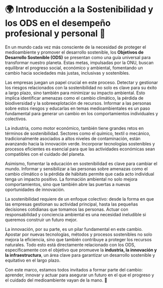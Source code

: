 # 🌍 Introducción a la Sostenibilidad y los ODS en el desempeño profesional y personal 🌱  

En un mundo cada vez más consciente de la necesidad de proteger el medioambiente y promover el desarrollo sostenible, los **Objetivos de Desarrollo Sostenible (ODS)** se presentan como una guía universal para transformar nuestro planeta. Estas metas, impulsadas por la ONU, buscan equilibrar el progreso social, económico y ambiental, fomentando un cambio hacia sociedades más justas, inclusivas y sostenibles.  

Las empresas juegan un papel crucial en este proceso. Detectar y gestionar los riesgos relacionados con la sostenibilidad no solo es clave para su éxito a largo plazo, sino también para minimizar su impacto ambiental. Esto implica identificar amenazas como el cambio climático, la pérdida de biodiversidad y la sobreexplotación de recursos. Informar a las personas sobre estos riesgos y educarlas en temas medioambientales es un paso fundamental para generar un cambio en los comportamientos individuales y colectivos.  

La industria, como motor económico, también tiene grandes retos en términos de sostenibilidad. Sectores como el químico, textil o mecánico, tradicionalmente asociados a altos niveles de contaminación, están avanzando hacia la innovación verde. Incorporar tecnologías sostenibles y procesos eficientes es esencial para que las actividades económicas sean compatibles con el cuidado del planeta.  

Asimismo, fomentar la educación en sostenibilidad es clave para cambiar el mundo. Informar y sensibilizar a las personas sobre amenazas como el cambio climático o la pérdida de hábitats permite que cada acto individual tenga un impacto positivo. La formación ambiental no solo mejora comportamientos, sino que también abre las puertas a nuevas oportunidades de innovación.  

La sostenibilidad requiere de un enfoque colectivo: desde la forma en que las empresas gestionan su actividad principal, hasta las pequeñas decisiones cotidianas que tomamos las personas. Actuar con responsabilidad y conciencia ambiental es una necesidad ineludible si queremos construir un futuro mejor.  

La innovación, por su parte, es un pilar fundamental en este cambio. Apostar por nuevas tecnologías, métodos y procesos sostenibles no solo mejora la eficiencia, sino que también contribuye a proteger los recursos naturales. Todo esto está directamente relacionado con los ODS, específicamente con el objetivo que promueve la **industria, la innovación y la infraestructura**, un área clave para garantizar un desarrollo sostenible y equitativo en el largo plazo.  

Con este marco, estamos todos invitados a formar parte del cambio: aprender, innovar y actuar para asegurar un futuro en el que el progreso y el cuidado del medioambiente vayan de la mano. 🌱  

